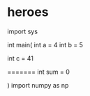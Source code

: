 # heroes

import sys

int main(
int a = 4
int b = 5

int c = 41

=======
int sum = 0

)
import numpy as np
